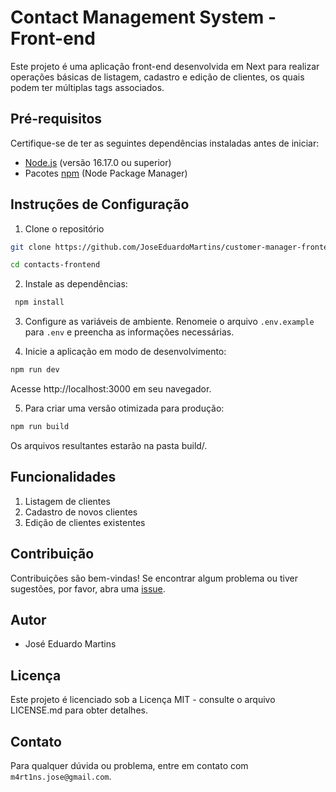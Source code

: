 # Contact Management System - Front-end

Este projeto é uma aplicação front-end desenvolvida em Next para realizar operações básicas de listagem, cadastro e edição de clientes, os quais podem ter múltiplas tags associados.

## Pré-requisitos

Certifique-se de ter as seguintes dependências instaladas antes de iniciar:

-   [Node.js](https://nodejs.org/) (versão 16.17.0 ou superior)
-   Pacotes [npm](https://www.npmjs.com/) (Node Package Manager)

## Instruções de Configuração

1. Clone o repositório

```bash
git clone https://github.com/JoseEduardoMartins/customer-manager-frontend.git

cd contacts-frontend
```

2. Instale as dependências:

```bash
 npm install
```

3. Configure as variáveis de ambiente. Renomeie o arquivo `.env.example` para `.env` e preencha as informações necessárias.

4. Inicie a aplicação em modo de desenvolvimento:

```bash
npm run dev
```

Acesse http://localhost:3000 em seu navegador.

5. Para criar uma versão otimizada para produção:

```bash
npm run build
```

Os arquivos resultantes estarão na pasta build/.

## Funcionalidades

1. Listagem de clientes
2. Cadastro de novos clientes
3. Edição de clientes existentes

## Contribuição

Contribuições são bem-vindas! Se encontrar algum problema ou tiver sugestões, por favor, abra uma [issue](https://github.com/JoseEduardoMartins/customer-manager-frontend/issues/new).

## Autor

-   José Eduardo Martins

## Licença

Este projeto é licenciado sob a Licença MIT - consulte o arquivo LICENSE.md para obter detalhes.

## Contato

Para qualquer dúvida ou problema, entre em contato com `m4rt1ns.jose@gmail.com`.
